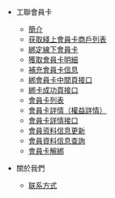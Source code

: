 

- 工聯會員卡
    - [簡介](/member/簡介.md)
    - [获取綫上會員卡商戶列表](/member/获取綫上會員卡商戶列表.md)
    - [綁定線下會員卡](/member/綁定線下會員卡.md)
    - [獲取會員卡明細](/member/獲取會員卡明細.md)
    - [補充會員卡信息](/member/補充會員卡信息.md)
    - [綁會員卡中間頁接口](/member/綁會員卡中間頁接口.md)
    - [綁卡成功頁接口](/member/綁卡成功頁接口.md)
    - [會員卡列表](/member/會員卡列表.md)
    - [會員卡詳情（權益詳情）](/member/會員卡詳情（權益詳情）.md)
    - [會員卡詳情接口](/member/會員卡詳情接口.md)
    - [會員资料信息更新](/member/會員资料信息更新.md)
    - [會員資料信息查詢](/member/會員資料信息查詢.md)
    - [會員卡解綁](/member/會員卡解綁.md)

- 關於我們
    - [联系方式](/link.md)

